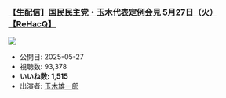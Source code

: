 ### [【生配信】国民民主党・玉木代表定例会見 5月27日（火）【ReHacQ】](https://www.youtube.com/watch?v=5L93J7FsnP8)
[![](https://img.youtube.com/vi/5L93J7FsnP8/sddefault.jpg)](https://www.youtube.com/watch?v=5L93J7FsnP8)
-   公開日: 2025-05-27
-   視聴数: 93,378
-   **いいね数: 1,515**
-   出演者: [玉木雄一郎](/rehacq_fan/people/玉木雄一郎 "wikilink")
